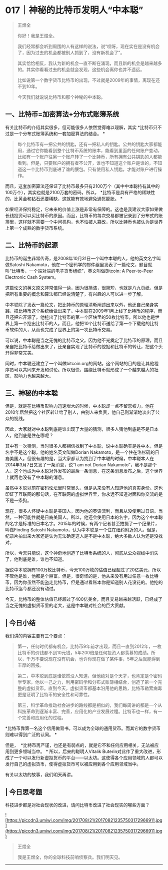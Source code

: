 # 017｜神秘的比特币发明人“中本聪”

> 王煜全
> 
> 你好！我是王煜全。
> 
> 我们经常都会听到周围的人有这样的说法，说“哎呀，现在实在是没有机会了，因为过去的机会都被别人抓到了，没有新机会了”。
> 
> 其实恰恰相反，我认为新的机会一直不断在涌现，而且新的机会是越来越多的。其实你看看过去的机会就会发现，这些机会离你也并不遥远。
> 
> 比如说第一个数字货币比特币的出现，不过就是2009年的事情，离现在还不到10年。
> 
> 今天我们就说说比特币和那个神秘的中本聪。

## 一、比特币=加密算法+分布式账簿系统

有关比特币的介绍其实很多，但可能很多人依然觉得难以理解，其实 *比特币只不过是一个分布式账簿系统和一套加密算法的结合。 *

> 每个比特币有一把公共的钥匙，还有一把私人的钥匙。公共的钥匙大家都能用，通过它你能看到整个比特币系统的账本，能看到里面的任何账户变动，比如有一个账户往另一个账户转了一个比特币，所有拥有公共钥匙的人都能看到。但是，只要账户的拥有者不公开，谁也不知道这个账户是谁的，不知道这一个比特币到底进了谁的腰包。只有使用私人钥匙，才能对账户进行操作。

而且，这套加密算法还保证了比特币最多只有2100万个（其中中本聪持有其中的100万个），其实也就是2100万套的密码，所以， *比特币是具有严格的稀缺性的，比黄金和钻石还要稀缺，这就能有效地避免通货膨胀。 *

如果经济保持稳定，它未来的价值上涨是非常有保障的。这也是我建议大家如果做长线投资可以买比特币的原因。而且，比特币的每次交易都被记录到了分布式的账簿里，这样就不需要一个中间机构，也不怕被人篡改，所以比特币也被认为是世界上第一个成熟的数字货币系统。

## 二、比特币的起源

比特币的诞生非常传奇，是2008年10月31日一个叫中本聪的人，他的英文名字叫做Satoshi Nakamoto，他在一个密码学的邮件组里发表了一篇论文，题目就叫“比特币，一个端对端的电子货币组织”，英文叫做Bitcoin: A Peer-to-Peer Electronic Cash System。

这篇论文的英文原文非常值得一读，因为很简洁，很简短，也就是八九页纸，但是把所有重要的概念和算法都已经说清楚了，有兴趣的人可以进一步了解。

中本聪除了发表一篇论文，把比特币的原理清晰阐述出来以外，他还自己亲身实践，把比特币这个系统给做出来了。中本聪在2009年1月上线了比特币的程序，而且还把它开源了。他挖出了比特币的第一个区块里的50枚比特币，所以他也是世界上第一个挖出比特币的人。而且，他把10个比特币送给了第一个下载他的比特币软件的人，从而也完成了世界上的第一次比特币交易。

可以说，中本聪是当之无愧的比特币之父。因为他不光奠定了比特币的原理，而且亲自把比特币给做出来了，还亲自实现了比特币的挖掘和比特币的转让，把这个头开得非常完美。

同时，中本聪还建立了一个叫做bitcoin.org的网站。这个网站的目的是让其他程序员可以共同来开发和讨论。所以很快，围绕比特币就形成了一个越来越大的社区，影响力也越来越大。

## 三、神秘的中本聪

但是，就是在比特币影响力迅速增大的时候，中本聪却一点不留恋权力，他在2010年居然把这个社区转让给了别人，由别人来负责，他自己则渐渐地淡出了公众的视线。

因此，大家就对中本聪到底是谁出现了大量的猜测，很多人猜他到底是不是日本人，他到底是住在哪呢？

其中有一次猜测，当时很多人都相信找到了中本聪，说中本聪确实是姓中本，但是名字不是这个聪，他的姓名英文叫做Dorian Nakamoto，是一个住在洛杉矶的日裔美国人。但很有趣的是，当大家都认为找到了中本聪的时候，中本聪本人在2014年3月7日又发了一条消息，说“I am not Dorian Nakamoto”，我不是那个人。这个也成为中本聪对外发布的最后一条消息，在这条消息发布之后，这个世界上就再也没有了中本聪的消息。

虽然中本聪以前在密码论坛里时常冒头，但是从来没有人知道他的真实身份。这也印证了互联网的那句话，在互联网的虚拟世界里，你永远不知道对面和你交流的是不是一条狗。

现在，很多人怀疑中本聪是美国人，因为他的英语流利，而且从没使用过日语。当然，一种可能性就是日裔美国人。所以，他还会使用日本的名字，因为这个中本聪的名字是标准的日本名字。2015年的时候，有两个记者甚至拍摄了一个纪录片，叫做Finding Satoshi Nakamoto，认为中本聪是一个住在纽约附近的人。但是，纪录片拍出来大家还是认为无法确定这人是不是中本聪，绝大多数人认为还是没找对。

所以，今天只能说，这个神奇地创造了比特币系统的人，彻底从公众视线中消失了，他到底是谁，谁也不知道。

据说中本聪拥有100万枚比特币，今天100万枚的估值已经超过了20亿美元，所以不管他是谁，他都是个巨富。但是，很奇怪的是，他从来没有用过任意一枚比特币，因为你虽然不能盗走比特币，但是通过看账本你是知道别人花没花的。他挖的比特币迄今都还没有动过。

今天，比特币的整体估值已经超过了400亿美金，而且交易越来越活跃，已经成了当之无愧的虚拟货币里的老大，这是中本聪对社会的巨大贡献。

## | 今日小结

我们讲的内容主要有三个要点：

> 第一，任何时代都有机会，比特币9年前才出现，而且一直到2012年，一枚比特币的价钱都不到10元钱，5年200倍是任何投资人都羡慕的成绩。所以，千万不要说现在没有机会，也许你现在做了某件事，5年之后就能得到丰厚的回报。

> 第二，中本聪到底是谁依然没人知道，但他绝对是个天才，也肯定是个密码学专家，他以一己之力，利用密码学和分布式账簿相结合，创造了第一个完整的虚拟货币。直到今天，虚拟货币都基本沿用他的思路，比特币勒索病毒更是证明了比特币的安全性和可靠性。

> 第三，科学革命推动社会进步的路线都是相似的，我们每周讲的都是一个从科技革命到逐渐丰富、完善，应用化的产业发展过程。比特币也一样，有一个完善和应用化的过程。

 *比特币靠第一名这个信用做背书，可以成为全球的通用货币。而其它的数字货币则难以得到广泛的认同。 *

但是，  *比特币再严谨，也还是有弱点的，就是它不和任何应用相关，无法被应用到更多领域当中。 * 所以，后来的聪明人Vitalik Buterin对此作了重大改进，形成了一个可以发行新虚拟货币的平台——以太坊。这使得各个应用领域的人都可以发行自己的虚拟货币，使得虚拟货币可以被应用到各个应用领域当中。

有关以太坊的故事，我们明天再讲。

## | 今日思考题

科技进步都是对社会现状的改进，请问比特币改进了社会现实的哪些方面？

![https://piccdn3.umiwi.com/img/201708/21/201708212357503172966911.jpg](https://piccdn3.umiwi.com/img/201708/21/201708212357503172966911.jpg)

> 王煜全
> 
> 我是王煜全，你的全球科技前哨侦察兵。我们明天见。

---
